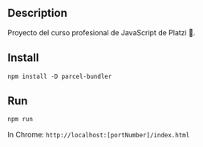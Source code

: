 ## Description

Proyecto del curso profesional de JavaScript de Platzi 💚.

## Install

```npm
npm install -D parcel-bundler
```

## Run

```bash
npm run
```

In Chrome:
`http://localhost:[portNumber]/index.html`
